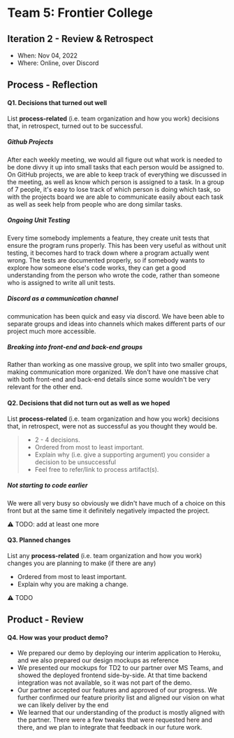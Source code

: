 # Team 5: Frontier College

## Iteration 2 - Review & Retrospect

 * When: Nov 04, 2022
 * Where: Online, over Discord

## Process - Reflection


#### Q1. Decisions that turned out well

List **process-related** (i.e. team organization and how you work) decisions that, in retrospect, turned out to be successful.

##### Github Projects
After each weekly meeting, we would all figure out what work is needed to be done divvy it up into small tasks that each person would be assigned to. On GitHub projects, we are able to keep track of everything we discussed in the meeting, as well as know which person is assigned to a task. In a group of 7 people, it's easy to lose track of which person is doing which task, so with the projects board we are able to communicate easily about each task as well as seek help from people who are dong similar tasks.


##### Ongoing Unit Testing
Every time somebody implements a feature, they create unit tests that ensure the program runs properly. This has been very useful as without unit testing, it becomes hard to track down where a program actually went wrong. The tests are documented properly, so if somebody wants to explore how someone else's code works, they can get a good understanding from the person who wrote the code, rather than someone who is assigned to write all unit tests.

##### Discord as a communication channel 
communication has been quick and easy via discord. We have been able to separate groups and ideas into channels which makes different parts of our project much more accessible.

##### Breaking into front-end and back-end groups 
Rather than working as one massive group, we split into two smaller groups, making communication more organized. We don't have one massive chat with both front-end and back-end details since some wouldn't be very relevant for the other end.

#### Q2. Decisions that did not turn out as well as we hoped

List **process-related** (i.e. team organization and how you work) decisions that, in retrospect, were not as successful as you thought they would be.

> * 2 - 4 decisions.
> * Ordered from most to least important.
> * Explain why (i.e. give a supporting argument) you consider a decision to be unsuccessful
> * Feel free to refer/link to process artifact(s).

##### Not starting to code earlier
We were all very busy so obviously we didn't have much of a choice on this front but at the same time it definitely negatively impacted the project.

⚠️ TODO: add at least one more

#### Q3. Planned changes

List any **process-related** (i.e. team organization and how you work) changes you are planning to make (if there are any)

 * Ordered from most to least important.
 * Explain why you are making a change.

⚠️ TODO

## Product - Review

#### Q4. How was your product demo?
- We prepared our demo by deploying our interim application to Heroku, and we also prepared our design mockups as reference
- We presented our mockups for TD2 to our partner over MS Teams, and showed the deployed frontend side-by-side. At that time backend integration was not available, so it was not part of the demo. 
- Our partner accepted our features and approved of our progress. We further confirmed our feature priority list and aligned our vision on what we can likely deliver by the end
- We learned that our understanding of the product is mostly aligned with the partner. There were a few tweaks that were requested here and there, and we plan to integrate that feedback in our future work. 

